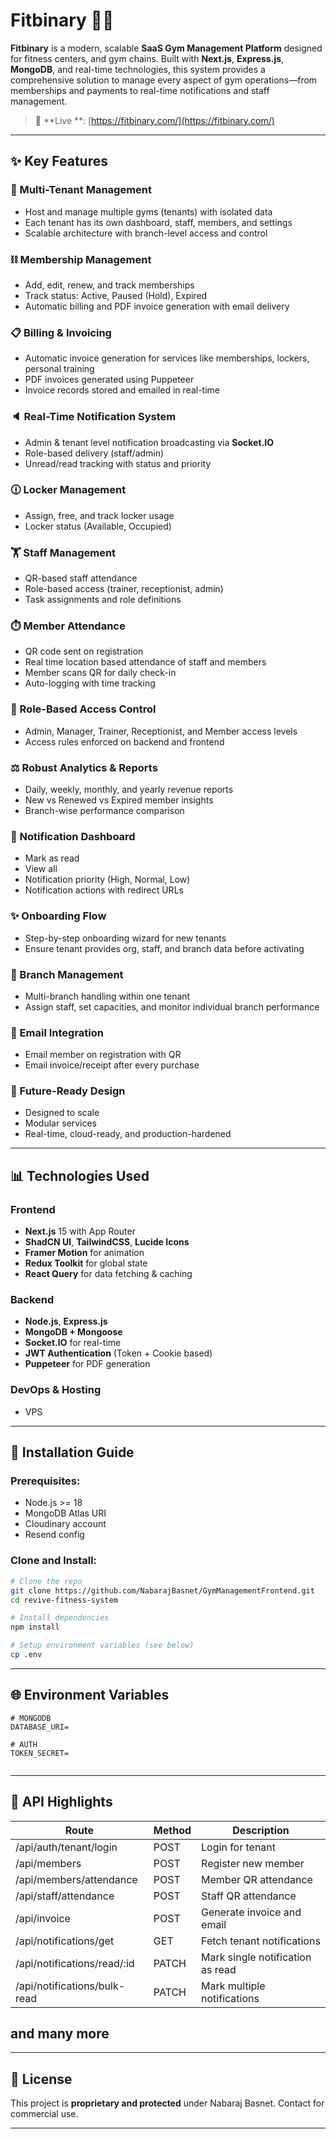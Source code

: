 # Fitbinary 🏋️‍♂️

**Fitbinary** is a modern, scalable **SaaS Gym Management Platform** designed for fitness centers, and gym chains. Built with **Next.js**, **Express.js**, **MongoDB**, and real-time technologies, this system provides a comprehensive solution to manage every aspect of gym operations—from memberships and payments to real-time notifications and staff management.

> 🔗 **Live **: [https://fitbinary.com/](https://fitbinary.com/)

---

## ✨ Key Features

### 👤 Multi-Tenant Management

* Host and manage multiple gyms (tenants) with isolated data
* Each tenant has its own dashboard, staff, members, and settings
* Scalable architecture with branch-level access and control

### ⛓️ Membership Management

* Add, edit, renew, and track memberships
* Track status: Active, Paused (Hold), Expired
* Automatic billing and PDF invoice generation with email delivery

### 📋 Billing & Invoicing

* Automatic invoice generation for services like memberships, lockers, personal training
* PDF invoices generated using Puppeteer
* Invoice records stored and emailed in real-time

### 🔈 Real-Time Notification System

* Admin & tenant level notification broadcasting via **Socket.IO**
* Role-based delivery (staff/admin)
* Unread/read tracking with status and priority

### 🕧 Locker Management

* Assign, free, and track locker usage
* Locker status (Available, Occupied)

### 🏋️ Staff Management

* QR-based staff attendance
* Role-based access (trainer, receptionist, admin)
* Task assignments and role definitions

### ⏱️ Member Attendance

* QR code sent on registration
* Real time location based attendance of staff and members
* Member scans QR for daily check-in
* Auto-logging with time tracking

### 👥 Role-Based Access Control

* Admin, Manager, Trainer, Receptionist, and Member access levels
* Access rules enforced on backend and frontend

### ⚖️ Robust Analytics & Reports

* Daily, weekly, monthly, and yearly revenue reports
* New vs Renewed vs Expired member insights
* Branch-wise performance comparison

### 📢 Notification Dashboard

* Mark as read
* View all
* Notification priority (High, Normal, Low)
* Notification actions with redirect URLs

### ✨ Onboarding Flow

* Step-by-step onboarding wizard for new tenants
* Ensure tenant provides org, staff, and branch data before activating

### 🏢 Branch Management

* Multi-branch handling within one tenant
* Assign staff, set capacities, and monitor individual branch performance

### 📧 Email Integration

* Email member on registration with QR
* Email invoice/receipt after every purchase

### 🚀 Future-Ready Design

* Designed to scale
* Modular services
* Real-time, cloud-ready, and production-hardened

---

## 📊 Technologies Used

### Frontend

* **Next.js** 15 with App Router
* **ShadCN UI**, **TailwindCSS**, **Lucide Icons**
* **Framer Motion** for animation
* **Redux Toolkit** for global state
* **React Query** for data fetching & caching

### Backend

* **Node.js**, **Express.js**
* **MongoDB + Mongoose**
* **Socket.IO** for real-time
* **JWT Authentication** (Token + Cookie based)
* **Puppeteer** for PDF generation

### DevOps & Hosting

* VPS

---

## 🔧 Installation Guide

### Prerequisites:

* Node.js >= 18
* MongoDB Atlas URI
* Cloudinary account
* Resend config 

### Clone and Install:

```bash
# Clone the repo
git clone https://github.com/NabarajBasnet/GymManagementFrontend.git
cd revive-fitness-system

# Install dependencies
npm install

# Setup environment variables (see below)
cp .env
```

---

## 🌐 Environment Variables

```env
# MONGODB
DATABASE_URI=

# AUTH
TOKEN_SECRET=


```

---

## 🔄 API Highlights

| Route                        | Method | Description                      |
| ---------------------------- | ------ | -------------------------------- |
| /api/auth/tenant/login       | POST   | Login for tenant                 |
| /api/members                 | POST   | Register new member              |
| /api/members/attendance      | POST   | Member QR attendance             |
| /api/staff/attendance        | POST   | Staff QR attendance              |
| /api/invoice                 | POST   | Generate invoice and email       |
| /api/notifications/get       | GET    | Fetch tenant notifications       |
| /api/notifications/read/\:id | PATCH  | Mark single notification as read |
| /api/notifications/bulk-read | PATCH  | Mark multiple notifications      |
 and many more
---

---

## 🚪 License

This project is **proprietary and protected** under Nabaraj Basnet. Contact for commercial use.

---
